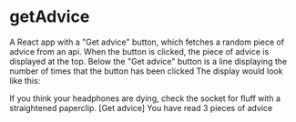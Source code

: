# getAdvice

A React app with a "Get advice" button, which fetches a random piece of advice from an api.
When the button is clicked, the piece of advice is displayed at the top.
Below the "Get advice" button is a line displaying the number of times that the button has been clicked
The display would look like this:

If you think your headphones are dying, check the socket for fluff with a straightened paperclip.
[Get advice]
You have read 3 pieces of advice
